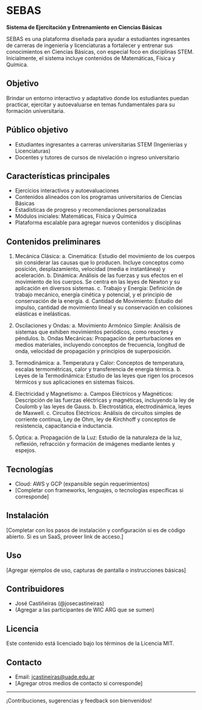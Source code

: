 # SEBAS

**Sistema de Ejercitación y Entrenamiento en Ciencias Básicas**

SEBAS es una plataforma diseñada para ayudar a estudiantes ingresantes de carreras de ingeniería y licenciaturas a fortalecer y entrenar sus conocimientos en Ciencias Básicas, con especial foco en disciplinas STEM. Inicialmente, el sistema incluye contenidos de Matemáticas, Física y Química.

## Objetivo

Brindar un entorno interactivo y adaptativo donde los estudiantes puedan practicar, ejercitar y autoevaluarse en temas fundamentales para su formación universitaria.

## Público objetivo

- Estudiantes ingresantes a carreras universitarias STEM (Ingenierías y Licenciaturas)
- Docentes y tutores de cursos de nivelación o ingreso universitario

## Características principales

- Ejercicios interactivos y autoevaluaciones
- Contenidos alineados con los programas universitarios de Ciencias Básicas
- Estadísticas de progreso y recomendaciones personalizadas
- Módulos iniciales: Matemáticas, Física y Química
- Plataforma escalable para agregar nuevos contenidos y disciplinas

## Contenidos preliminares

1. Mecánica Clásica:
a. Cinemática: Estudio del movimiento de los cuerpos sin considerar las
causas que lo producen. Incluye conceptos como posición,
desplazamiento, velocidad (media e instantánea) y aceleración.
b. Dinámica: Análisis de las fuerzas y sus efectos en el movimiento de
los cuerpos. Se centra en las leyes de Newton y su aplicación en
diversos sistemas.
c. Trabajo y Energía: Definición de trabajo mecánico, energía cinética y
potencial, y el principio de conservación de la energía.
d. Cantidad de Movimiento: Estudio del impulso, cantidad de movimiento
lineal y su conservación en colisiones elásticas e inelásticas.
2. Oscilaciones y Ondas:
a. Movimiento Armónico Simple: Análisis de sistemas que exhiben
movimientos periódicos, como resortes y péndulos.
b. Ondas Mecánicas: Propagación de perturbaciones en medios
materiales, incluyendo conceptos de frecuencia, longitud de onda,
velocidad de propagación y principios de superposición.

3. Termodinámica:
a. Temperatura y Calor: Conceptos de temperatura, escalas
termométricas, calor y transferencia de energía térmica.
b. Leyes de la Termodinámica: Estudio de las leyes que rigen los
procesos térmicos y sus aplicaciones en sistemas físicos.
4. Electricidad y Magnetismo:
a. Campos Eléctricos y Magnéticos: Descripción de las fuerzas eléctricas
y magnéticas, incluyendo la ley de Coulomb y las leyes de Gauss.
b. Electrostática, electrodinámica, leyes de Maxwell.
c. Circuitos Eléctricos: Análisis de circuitos simples de corriente
continua, Ley de Ohm, ley de Kirchhoff y conceptos de resistencia,
capacitancia e inductancia.
5. Óptica:
a. Propagación de la Luz: Estudio de la naturaleza de la luz, reflexión,
refracción y formación de imágenes mediante lentes y espejos.

## Tecnologías

- Cloud: AWS y GCP (expansible según requerimientos)
- [Completar con frameworks, lenguajes, o tecnologías específicas si corresponde]

## Instalación

[Completar con los pasos de instalación y configuración si es de código abierto. Si es un SaaS, proveer link de acceso.]

## Uso

[Agregar ejemplos de uso, capturas de pantalla o instrucciones básicas]

## Contribuidores

- José Castiñeiras (@josecastineiras)
- (Agregar a las participantes de WIC ARG que se sumen)
  

## Licencia

Este contenido está licenciado bajo los términos de la Licencia MIT.

## Contacto

- Email: jcastineiras@uade.edu.ar
- [Agregar otros medios de contacto si corresponde]

---

¡Contribuciones, sugerencias y feedback son bienvenidos!
